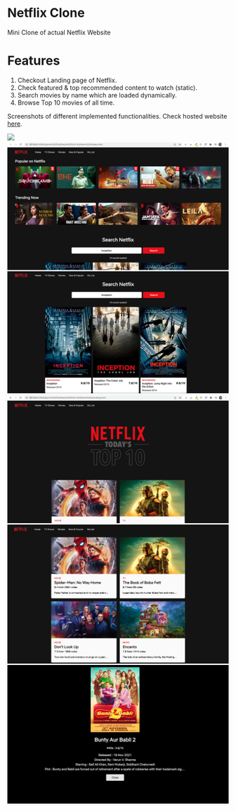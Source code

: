 # Netflix Clone
Mini Clone of actual Netflix Website

# Features

1. Checkout Landing page of Netflix.
2. Check featured & top recommended content to watch (static).
3. Search movies by name which are loaded dynamically.
4. Browse Top 10 movies of all time.

Screenshots of different implemented functionalities. Check hosted website [here](https://vibrantachintya.github.io/netflix-clone/).

![](https://raw.githubusercontent.com/vibrantachintya/netflix-clone/main/images/netflix_screenshot1.png)
![](https://raw.githubusercontent.com/vibrantachintya/netflix-clone/main/images/netflix_screenshot2.png)
![](https://raw.githubusercontent.com/vibrantachintya/netflix-clone/main/images/netflix_screenshot3.png)
![](https://raw.githubusercontent.com/vibrantachintya/netflix-clone/main/images/netflix_screenshot4.png)
![](https://raw.githubusercontent.com/vibrantachintya/netflix-clone/main/images/netflix_screenshot5.png)
![](https://raw.githubusercontent.com/vibrantachintya/netflix-clone/main/images/netflix_screenshot6.png)
